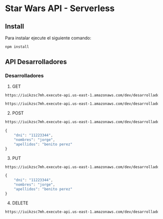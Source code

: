 # Star Wars API - Serverless

## Install

Para instalar ejecute el siguiente comando:

```bash
npm install
```


## API Desarrolladores

### Desarrolladores

1. GET

  ```bash
  https://iuikzsc7mh.execute-api.us-east-1.amazonaws.com/dev/desarrolladores/
  ```

  ```bash
  https://iuikzsc7mh.execute-api.us-east-1.amazonaws.com/dev/desarrolladores/1
  ```
2. POST

  ```bash
  https://iuikzsc7mh.execute-api.us-east-1.amazonaws.com/dev/desarrolladores/
  ```
  ```javascript
  {
      "dni": "11223344",
      "nombres": "jorge",
      "apellidos": "benito perez"
  }
  ```

3. PUT

  ```bash
  https://iuikzsc7mh.execute-api.us-east-1.amazonaws.com/dev/desarrolladores/
  ```
  ```javascript
  {
      "dni": "11223344",
      "nombres": "jorge",
      "apellidos": "benito perez"
  }
  ```
  
4. DELETE

  ```bash
  https://iuikzsc7mh.execute-api.us-east-1.amazonaws.com/dev/desarrolladores/1
  ```
